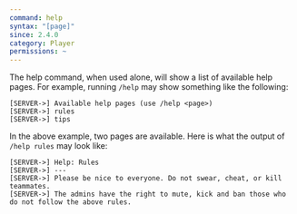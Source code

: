 ```yaml
---
command: help
syntax: "[page]"
since: 2.4.0
category: Player
permissions: ~
---
```


The help command, when used alone, will show a list of available help pages. For example, running `/help` may show something like the following:

```
[SERVER->] Available help pages (use /help <page>)
[SERVER->] rules
[SERVER->] tips
```

In the above example, two pages are available. Here is what the output of `/help rules` may look like:

```
[SERVER->] Help: Rules
[SERVER->] ---
[SERVER->] Please be nice to everyone. Do not swear, cheat, or kill teammates.
[SERVER->] The admins have the right to mute, kick and ban those who do not follow the above rules.
```
